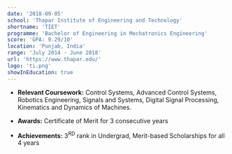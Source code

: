 ```yaml
---
date: '2018-09-05'
school: 'Thapar Institute of Engineering and Technology'
shortname: 'TIET'
programme: 'Bachelor of Engineering in Mechatronics Engineering'
score: 'GPA: 9.29/10'
location: 'Punjab, India'
range: 'July 2014 - June 2018'
url: 'https://www.thapar.edu/'
logo: 'ti.png'
showInEducation: true
---
```


- **Relevant Coursework:** Control Systems, Advanced Control Systems, Robotics Engineering, Signals and Systems, Digital Signal Processing, Kinematics and Dynamics of Machines.

- **Awards:** Certificate of Merit for 3 consecutive years

- **Achievements:** 3<sup>RD</sup> rank in Undergrad, Merit-based Scholarships for all 4 years
<!--
- Certified in Agile, [DevOps](https://drive.google.com/file/d/133QWdIhw9KI0YMKs1SPI_6VQ1ENtMiCe/view?usp=sharing), and MS360 architecture.

- Declared as Winner in Design Thinking Hackathon on Benovative Platform.

- Awarded $300 for securing [Runners Up](https://drive.google.com/file/d/1exB19OoQ5dzU2mg4qbdkNutA25TGBWV3/view?usp=sharing) position in India Innovation ICE Project Fair 2020 among 400+ entries.

- One of 13 finalist teams in Avishkar Sprint #2 for pitching implementation on concept NIRO (Network Intelligence Resource Optimizer)

- Featured amongst the top 10 working women at Amdocs India via the #StrongWomenAtAmdocs initiative as part of International Women's Day 2021.

- Awarded 2 best-selling books for securing the Winner position in Read-a-Logue, re-kindling lost reading habits session.

- Represented July'20 joining batch as one of the hosts at the 'Ask Your Leaders' session. -->
